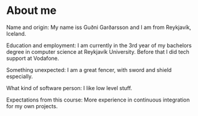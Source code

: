 # About me

Name and origin:
My name iss Guðni Garðarsson and I am from Reykjavík, Iceland. 

Education and employment:
I am currently in the 3rd year of my bachelors degree in computer science at Reykjavík University. Before that I did tech support at Vodafone.

Something unexpected:
I am a great fencer, with sword and shield especially.

What kind of software person:
I like low level stuff.

Expectations from this course:
More experience in continuous integration for my own projects.
